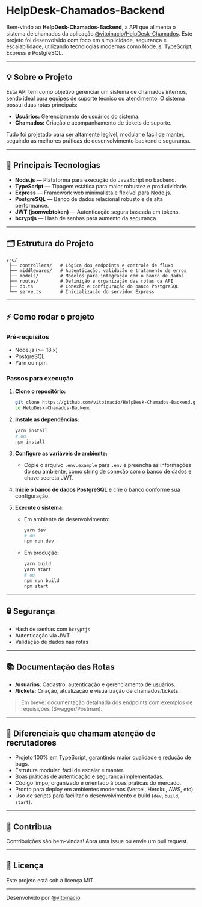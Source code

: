 # HelpDesk-Chamados-Backend

Bem-vindo ao **HelpDesk-Chamados-Backend**, a API que alimenta o sistema de chamados da aplicação [@vitoinacio/HelpDesk-Chamados](https://github.com/vitoinacio/HelpDesk-Chamados). Este projeto foi desenvolvido com foco em simplicidade, segurança e escalabilidade, utilizando tecnologias modernas como Node.js, TypeScript, Express e PostgreSQL.

---

## 💡 Sobre o Projeto

Esta API tem como objetivo gerenciar um sistema de chamados internos, sendo ideal para equipes de suporte técnico ou atendimento. O sistema possui duas rotas principais:

- **Usuários:** Gerenciamento de usuários do sistema.
- **Chamados:** Criação e acompanhamento de tickets de suporte.

Tudo foi projetado para ser altamente legível, modular e fácil de manter, seguindo as melhores práticas de desenvolvimento backend e segurança.

---

## 🚀 Principais Tecnologias

- **Node.js** — Plataforma para execução do JavaScript no backend.
- **TypeScript** — Tipagem estática para maior robustez e produtividade.
- **Express** — Framework web minimalista e flexível para Node.js.
- **PostgreSQL** — Banco de dados relacional robusto e de alta performance.
- **JWT (jsonwebtoken)** — Autenticação segura baseada em tokens.
- **bcryptjs** — Hash de senhas para aumento da segurança.

---

## 🗂️ Estrutura do Projeto

```
src/
 ├── controllers/   # Lógica dos endpoints e controle de fluxo
 ├── middlewares/   # Autenticação, validação e tratamento de erros
 ├── models/        # Modelos para integração com o banco de dados
 ├── routes/        # Definição e organização das rotas da API
 ├── db.ts          # Conexão e configuração do banco PostgreSQL
 └── serve.ts       # Inicialização do servidor Express
```

---

## ⚡ Como rodar o projeto

### Pré-requisitos

- Node.js (>= 18.x)
- PostgreSQL
- Yarn ou npm

### Passos para execução

1. **Clone o repositório:**
   ```bash
   git clone https://github.com/vitoinacio/HelpDesk-Chamados-Backend.git
   cd HelpDesk-Chamados-Backend
   ```

2. **Instale as dependências:**
   ```bash
   yarn install
   # ou
   npm install
   ```

3. **Configure as variáveis de ambiente:**
   - Copie o arquivo `.env.example` para `.env` e preencha as informações do seu ambiente, como string de conexão com o banco de dados e chave secreta JWT.

4. **Inicie o banco de dados PostgreSQL** e crie o banco conforme sua configuração.

5. **Execute o sistema:**
   - Em ambiente de desenvolvimento:
     ```bash
     yarn dev
     # ou
     npm run dev
     ```
   - Em produção:
     ```bash
     yarn build
     yarn start
     # ou
     npm run build
     npm start
     ```

---

## 🔒 Segurança

- Hash de senhas com `bcryptjs`
- Autenticação via JWT
- Validação de dados nas rotas

---

## 📚 Documentação das Rotas

- **/usuarios**: Cadastro, autenticação e gerenciamento de usuários.
- **/tickets**: Criação, atualização e visualização de chamados/tickets.

> Em breve: documentação detalhada dos endpoints com exemplos de requisições (Swagger/Postman).

---

## 🧩 Diferenciais que chamam atenção de recrutadores

- Projeto 100% em TypeScript, garantindo maior qualidade e redução de bugs.
- Estrutura modular, fácil de escalar e manter.
- Boas práticas de autenticação e segurança implementadas.
- Código limpo, organizado e orientado à boas práticas do mercado.
- Pronto para deploy em ambientes modernos (Vercel, Heroku, AWS, etc).
- Uso de scripts para facilitar o desenvolvimento e build (`dev`, `build`, `start`).

---

## 🤝 Contribua

Contribuições são bem-vindas! Abra uma issue ou envie um pull request.

---

## 📜 Licença

Este projeto está sob a licença MIT.

---

Desenvolvido por [@vitoinacio](https://github.com/vitoinacio)

